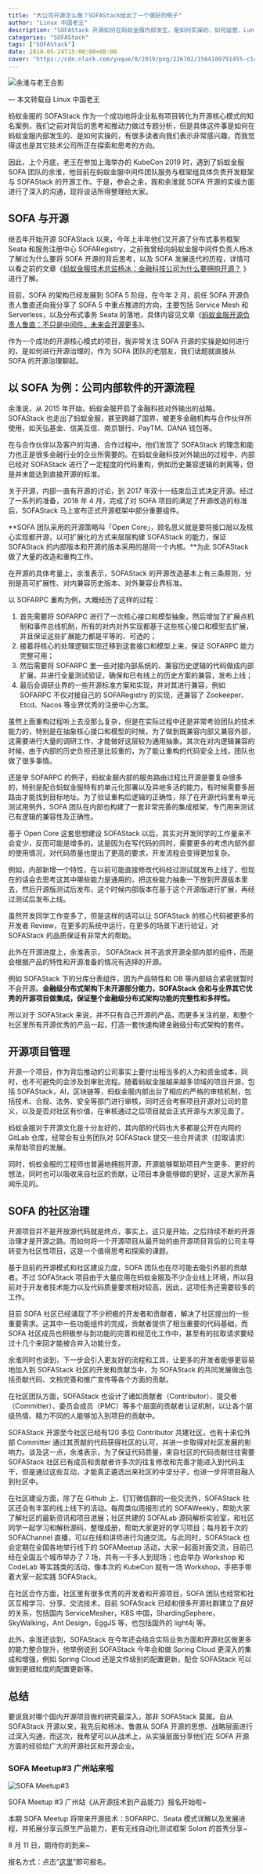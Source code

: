 ```yaml
---
title: "大公司开源怎么做？SOFAStack给出了一个很好的例子"
author: "Linux 中国老王"
description: "SOFAStack 开源如何在蚂蚁金服内部发生、是如何实操的、如何运营，Lunix中国老王进行了采访和分析，欢迎阅读"
categories: "SOFAStack"
tags: ["SOFAStack"]
date: 2019-05-24T15:00:00+08:00
cover: "https://cdn.nlark.com/yuque/0/2019/png/226702/1564109791455-c1485dbc-846f-4541-a9f3-9cdad7f40db9.png"
---
```


![余淮与老王合影](https://cdn.nlark.com/yuque/0/2019/jpeg/226702/1563783220308-3a63afef-f7bd-4908-be9f-78209e1f1980.jpeg)

— 本文转载自 Linux 中国老王

蚂蚁金服的 SOFAStack 作为一个成功地将企业私有项目转化为开源核心模式的知名案例，我们之前对背后的思考和推动力做过专题分析，但是具体这件事是如何在蚂蚁金服内部发生的、是如何实操的，有很多读者向我们表示非常感兴趣，而我觉得这也是其它技术公司所正在探索和思考的方向。

因此，上个月底，老王在参加上海举办的 KubeCon 2019 时，遇到了蚂蚁金服 SOFA 团队的余淮，他目前在蚂蚁金服中间件团队服务与框架组具体负责开发框架与 SOFAStack 的开源工作。于是，参会之余，我和余淮就 SOFA 开源的实操方面进行了深入的沟通，现将谈话所得整理给大家。

## SOFA 与开源

继去年开始开源 SOFAStack 以来，今年上半年他们又开源了分布式事务框架 Seata 和服务注册中心 SOFARegistry，之前我曾经向蚂蚁金服中间件负责人杨冰了解过为什么要将 SOFA 开源的背后思考，以及 SOFA 发展迭代的历程，详情可以看之前的文章《[蚂蚁金服技术总监杨冰：金融科技公司为什么要拥抱开源？](https://mp.weixin.qq.com/s?__biz=MzI0Nzc3MTQyMw==&mid=2247487956&idx=1&sn=342121bca34384ffa95b9cabb4c18821&scene=21#wechat_redirect) 》进行了解。

目前，SOFA 的架构已经发展到 SOFA 5 阶段，在今年 2 月，前任 SOFA 开源负责人鲁直还向我分享了 SOFA 5 中重点推进的方向，主要包括 Service Mesh 和 Serverless，以及分布式事务 Seata 的落地，具体内容见文章《[蚂蚁金服开源负责人鲁直：不只是中间件，未来会开源更多](https://mp.weixin.qq.com/s?__biz=MzI0Nzc3MTQyMw==&mid=2247488258&idx=1&sn=2ffba58220d46d648e0203de6b9dd23a&scene=21#wechat_redirect)》。

作为一个成功的开源核心模式的项目，我非常关注 SOFA 开源的实操是如何进行的，是如何进行开源治理的，作为 SOFA 团队的老朋友，我们话题就直接从 SOFA 的开源治理聊起。

## 以 SOFA 为例：公司内部软件的开源流程

余淮说，从 2015 年开始，蚂蚁金服开启了金融科技对外输出的战略，SOFAStack 也走出了蚂蚁金服，甚至跨越了国界，被更多金融机构与合作伙伴所使用，如天弘基金、信美互信、南京银行、PayTM、DANA 钱包等。

在与合作伙伴以及客户的沟通、合作过程中，他们发现了 SOFAStack 的理念和能力也正是很多金融行业的企业所需要的。在蚂蚁金融科技对外输出的过程中，内部已经对 SOFAStack 进行了一定程度的代码重构，例如历史兼容逻辑的剥离等，但是并未能达到直接开源的标准。

关于开源，内部一直有开源的讨论，到 2017 年双十一结束后正式决定开源。经过了一系列的准备，2018 年 4 月，完成了对 SOFA 项目的满足了开源改造的标准后，SOFAStack 马上宣布正式开源框架中部分重要组件。

**SOFA 团队采用的开源策略叫「Open Core」，顾名思义就是要将接口层以及核心实现都开源，以可扩展化的方式来层层构建 SOFAStack 的能力，保证 SOFAStack 的内部版本和开源的版本采用的是同一个内核。**为此 SOFAStack 做了大量的改造和重构工作。

在开源的具体考量上，余淮表示，SOFAStack 的开源改造基本上有三条原则，分别是高可扩展性、对内兼容历史版本、对外兼容业界标准。

以 SOFARPC 重构为例，大概经历了这样的过程：

1. 首先需要将 SOFARPC 进行了一次核心接口和模型抽象，然后增加了扩展点机制和事件总线机制，所有的对内对外实现都基于这些核心接口和模型去扩展，并且保证这些扩展能力都是平等的、可选的；
1. 接着将核心的处理逻辑实现迁移到这套接口和模型上来，保证 SOFARPC 能力完整可用；
1. 然后需要将 SOFARPC 里一些对接内部系统的、兼容历史逻辑的代码做成内部扩展，并进行全量测试验证，确保和已有线上的历史方案的兼容，发布上线；
1. 最后会调研业界的一些开源标准方案和实现，并对其进行兼容，例如 SOFARPC 不仅对接自己的 SOFARegistry 的实现，还兼容了 Zookeeper、Etcd、Nacos 等业界优秀的注册中心方案。

虽然上面重构过程听上去没那么复杂，但是在实际过程中还是非常考验团队的技术能力的，特别是在抽象核心接口和模型的时候，为了做到既兼容内部又兼容外部，这需要进行大量的调研工作，才能做好这层较为通用抽象。其次在对内逻辑兼容的时候，由于内部的历史负担还是比较重的，为了能让重构的代码安全上线，团队也做了很多事情。

还是举 SOFARPC 的例子，蚂蚁金服内部的服务路由过程比开源是要复杂很多的，特别是配合蚂蚁金服特有的单元化部署以及异地多活的能力，有时候需要多层路由才能找到目标地址。为了验证重构后逻辑的正确性，除了在开源代码里有单元测试用例外，SOFA 团队在内部也构建了一套非常完善的集成框架，专门用来测试已有逻辑的兼容性及正确性。

基于 Open Core 这套思想建设 SOFAStack 以后，其实对开发同学的工作量来不会变少，反而可能是增多的。这是因为在写代码的同时，需要更多的考虑内部外部的使用情况，对代码质量也提出了更高的要求，开发流程会变得更加复杂。

例如，内部新增一个特性，在以前可能直接修改代码经过测试就发布上线了，但现在的话会去思考这其中哪些能力是通用的，把这些能力抽象一下放到开源版本里去，然后开源版测试后发布，这个时候内部版本在基于这个开源版进行扩展，再经过测试后发布上线。

虽然开发同学工作变多了，但是这样的话可以让 SOFAStack 的核心代码被更多的开发者 Review，在更多的系统中运行，在更多的场景下进行验证，对 SOFAStack 的品质保证有非常大的帮助。

此外在开源进度上，余淮表示， SOFAStack 并不追求开源全部内部的组件，而是会根据产品的特性和开源准备的情况有选择的开源。

例如 SOFAStack 下的分库分表组件，因为产品特性和 OB 等内部结合紧密就暂时不会开源。**金融级分布式架构下未开源部分能力，SOFAStack 会和与业界其它优秀的开源项目做集成，保证整个金融级分布式架构功能的完整性和多样性。**

所以对于 SOFAStack 来说，并不只有自己开源的产品，而更多关注的是，和整个社区里所有开源优秀的产品一起，打造一套快速构建金融级分布式架构的套件。

## 开源项目管理

开源一个项目，作为背后推动的公司事实上要付出相当多的人力和资金成本，同时，也不可避免的会涉及到审批流程。随着蚂蚁金服越来越多领域的项目开源，包括 SOFAStack，AI，区块链等，蚂蚁金服内部出台了相应的严格的审核机制，包括技术、合规、法务、安全等部门进行审核，同时还会考察项目开源对公司的意义，以及是否对社区有价值，在审核通过之后项目就会正式开源与大家见面了。

蚂蚁金服对于开源文化是十分友好的，其内部的代码也大多都是公开在内网的 GitLab 仓库，经常会有业务团队对 SOFAStack 提交一些合并请求（拉取请求）来帮助项目的发展。

同时，蚂蚁金服的工程师也普遍地拥抱开源，开源能够帮助项目产生更多、更好的想法，同时也可以吸收来自社区的贡献，让项目本身能够做的更好，这是大家所喜闻乐见的。 

## SOFA 的社区治理

开源项目并不是开放源代码就是终点，事实上，这只是开始，之后持续不断的开源治理才是开源之路。而如何将一个开源项目从最开始的由开源项目背后的公司主导转变为社区性项目，这是一个值得思考和探索的课题。

基于目前的开源模式和社区建设力度，SOFA 团队也在尽可能去吸引外部的贡献者。不过 SOFAStack 项目由于大量应用在蚂蚁金服及不少企业线上环境，所以目前对于开发者技术能力以及代码质量要求相对较高，因此，这项任务还需要较多的工作。

目前 SOFA 社区已经涌现了不少积极的开发者和贡献者，解决了社区提出的一些重要需求。这其中一些功能组件的完成，贡献者提供了相当重要的代码基础，而 SOFA 社区成员也积极参与到功能的完善和规范化工作中，甚至有的拉取请求要经过十几个来回才能被合并入功能分支。

余淮同时也谈到，下一步会引入更友好的流程和工具，让更多的开发者能够更容易地加入到 SOFAStack 社区的开发和贡献当中，为 SOFAStack 的共同发展做出包括贡献代码、文档完善和推广宣传等各个方面的贡献。

在社区团队方面，SOFAStack 也设计了诸如贡献者（Contributor）、提交者（Committer）、委员会成员（PMC）等多个层面的贡献者认证机制，以让各个层级热情、精力不同的人能够加入到项目的贡献中。

SOFAStack 开源至今社区已经有120 多位 Contributor 共建社区，也有十来位外部 Committer 通过其贡献的代码获得社区的认可，并进一步取得对社区发展的影响力。谈及这一点，余淮表示，为了保证代码质量，来自社区的代码贡献往往需要 SOFAStack 社区已有成员和贡献者许多次的往复修改和完善才能进入到代码主干，但是通过这些互动，才能真正遴选出来社区的中坚分子，也进一步将项目融入到社区中。

在社区建设方面，除了在 Github 上、钉钉微信群的一些交流外，SOFAStack 社区还会有丰富的线上线下的活动。每周类似周报形式的 SOFAWeekly，帮助大家了解社区的最新资讯和项目进展；社区共建的 SOFALab 源码解析实验室，和社区同学一起学习和解析源码，整理成册，帮助大家更好的学习项目；每月若干次的 SOFAChannel 直播，可以在线和讲师进行沟通交流。与此同时，SOFAStack 也会定期在全国各地举行线下的 SOFAMeetup 活动，大家一起面对面交流，目前已经在全国五个城市举办了 7 场，共有一千多人到现场；也会举办 Workshop 和 CodeLab 等实践类的活动，像本次的 KubeCon 就有一场 Workshop，手把手带着大家一起实践 SOFAStack。

在社区合作方面，社区里有很多优秀的开发者和开源项目，SOFA 团队也经常和社区互相学习、分享、交流技术，目前 SOFAStack 已经和很多开源社群建立了良好的关系，包括国内 ServiceMesher，K8S 中国，ShardingSephere，SkyWalking，Ant Design，EggJS 等，也包括国外的 light4j 等。

此外，余淮还谈到，SOFAStack 在今年还会结合实际业务方面和开源社区做更多的能力整合提升，他举例说到 SOFAStack 今年会和做 Spring Cloud 更深入的集成和增强，例如 Spring Cloud 还是文件级别的配置更新，配合 SOFAStack 可以做到更细粒度的配置更新等。

## 总结

要说我对哪个国内开源项目做的研究最深入，那非 SOFAStack 莫属。自从 SOFAStack 开源以来，我先后和杨冰、鲁直从 SOFA 开源的思想、战略层面进行过深入沟通，而这次，我希望可以从战术上，从实操层面分享他们在 SOFA 开源方面的经验给广大的开源社区和开源企业。

### SOFA Meetup#3 广州站来啦

![SOFA Meetup#3](https://cdn.nlark.com/yuque/0/2019/jpeg/226702/1564109152249-ab092c52-a907-43f8-8d98-b8fa6cfa62a9.jpeg)

SOFA Meetup #3 广州站《从开源技术到产品能力》报名开始啦~

本期 SOFA Meetup 将带来开源技术：SOFARPC、Seata 模式详解以及发展进程，并拓展分享云原生产品能力，更有无线自动化测试框架 Soloπ 的首秀分享~

8 月 11 日，期待你的到来~

报名方式：点击“[这里](https://tech.antfin.com/community/activities/779)”即可报名。